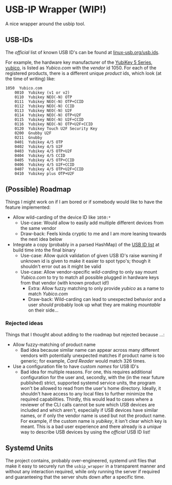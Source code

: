 # USB-IP Wrapper (WIP!)

A nice wrapper around the usbip tool.

## USB-IDs

The _official_ list of known USB ID's can be found at [linux-usb.org/usb.ids](http://www.linux-usb.org/usb.ids).

For example, the hardware key manufacturer of the [YubiKey 5 Series](https://www.yubico.com/de/store/#yubikey-5-series),
[yubico](https://www.yubico.com/), is listed as *Yubico.com* with the _vendor_ id 1050.
For each of the registered products, there is a different unique _product_ ids, which look (at the time of writing) like:

```
1050  Yubico.com
	0010  Yubikey (v1 or v2)
	0110  Yubikey NEO(-N) OTP
	0111  Yubikey NEO(-N) OTP+CCID
	0112  Yubikey NEO(-N) CCID
	0113  Yubikey NEO(-N) U2F
	0114  Yubikey NEO(-N) OTP+U2F
	0115  Yubikey NEO(-N) U2F+CCID
	0116  Yubikey NEO(-N) OTP+U2F+CCID
	0120  Yubikey Touch U2F Security Key
	0200  Gnubby U2F
	0211  Gnubby
	0401  Yubikey 4/5 OTP
	0402  Yubikey 4/5 U2F
	0403  Yubikey 4/5 OTP+U2F
	0404  Yubikey 4/5 CCID
	0405  Yubikey 4/5 OTP+CCID
	0406  Yubikey 4/5 U2F+CCID
	0407  Yubikey 4/5 OTP+U2F+CCID
	0410  Yubikey plus OTP+U2F
```

## (Possible) Roadmap

Things I might work on if I am bored or if somebody would like to have the feature implemented:

- Allow wild-carding of the device ID like `1050:*` 
  - Use-case: Would allow to easily add multiple different devices from the same vendor
  - Draw-back: Feels kinda cryptic to me and I am more leaning towards the next idea below
- Integrate a copy (probably in a parsed HashMap) of the [USB ID list](http://www.linux-usb.org/usb.ids) at build time into the final binary
  - Use-case: Allow quick validation of given USB ID's raise warning if unknown id is given to make it easier to spot typo's; though it shouldn't error out as it might be valid
  - Use-case: Allow vendor-specific *wild-carding* to only say mount _Yubico.com_ to try to match all possible plugged in hardware keys from that vendor (with known product id!)
    - Extra: Allow fuzzy matching to only provide _yubico_ as a name to match _Yubico.com_
    - Draw-back: Wild-carding can lead to unexpected behavior and a user _should_ probably look up what they are making _mountable_ on their side...
  
### Rejected ideas

Things that I thought about adding to the roadmap but rejected because ...:

- Allow fuzzy-matching of product name
  - Bad idea because similar name can appear across many different vendors with potentially unexpected matches if product name is too generic; for example, _Card Reader_ would
  match 326 times.
- Use a configuration file to have custom _names_ for USB ID's
  - Bad idea for multiple reasons. For one, this requires additional configuration for the user and, secondly, with the (in the near future published) strict,
  supported systemd service units, the program won't be allowed to read from the user's home directory.
  Ideally, it shouldn't have access to any local files to further minimize the required capabilities.
  Thirdly, this would lead to cases where a reviewer of the CLI calls cannot be sure which USB devices are included and which aren't, especially if USB devices have
  similar names, or if only the vendor name is used but not the product name. For example, if the custom name is _yubikey_, it isn't clear which key is meant.
  This is a bad user experience and there already is a _unique_ way to describe USB devices by using the _official_ USB ID list!

## Systemd Units

The project contains, probably over-engineered, systemd unit files that make it
easy to securely run the `usbip_wrapper` in a transparent manner and without any interaction
required, while only running the server if required and guaranteeing that the server
shuts down after a specific time.
